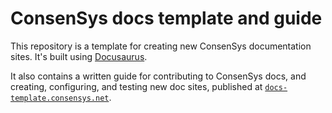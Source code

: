 # ConsenSys docs template and guide

This repository is a template for creating new ConsenSys documentation sites.
It's built using [Docusaurus](https://docusaurus.io/).

It also contains a written guide for contributing to ConsenSys docs, and
creating, configuring, and testing new doc sites, published at
[`docs-template.consensys.net`](https://docs-template.consensys.net/).

